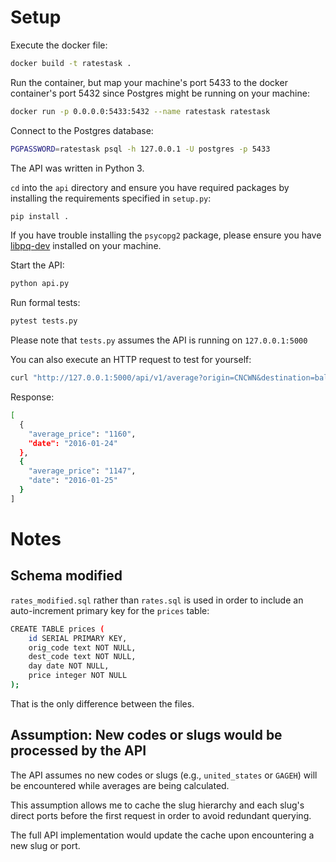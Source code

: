 # Setup

Execute the docker file:

```bash
docker build -t ratestask .
```

Run the container, but map your machine's port 5433 to the docker container's port 5432 since Postgres might be running on your machine:

```bash
docker run -p 0.0.0.0:5433:5432 --name ratestask ratestask
```

Connect to the Postgres database:

```bash
PGPASSWORD=ratestask psql -h 127.0.0.1 -U postgres -p 5433
```

The API was written in Python 3.

`cd` into the `api` directory and ensure you have required packages by installing the requirements specified in `setup.py`:

```bash
pip install .
```

If you have trouble installing the `psycopg2` package, please ensure you have [libpq-dev](https://stackoverflow.com/questions/20863295/how-do-i-install-psycopg2-for-python-3-x/35033570) installed on your machine.

Start the API:

```bash
python api.py
```

Run formal tests:

```bash
pytest tests.py
```

Please note that `tests.py` assumes the API is running on `127.0.0.1:5000`

You can also execute an HTTP request to test for yourself:

```bash
curl "http://127.0.0.1:5000/api/v1/average?origin=CNCWN&destination=baltic&date_from=2016-01-24&date_to=2016-01-25"
```

Response:
```bash
[
  {
    "average_price": "1160", 
    "date": "2016-01-24"
  }, 
  {
    "average_price": "1147", 
    "date": "2016-01-25"
  }
]

```

# Notes

## Schema modified

`rates_modified.sql` rather than `rates.sql` is used in order to include an auto-increment primary key for the `prices` table:

```bash
CREATE TABLE prices (
    id SERIAL PRIMARY KEY,
    orig_code text NOT NULL,
    dest_code text NOT NULL,
    day date NOT NULL,
    price integer NOT NULL
);
```

That is the only difference between the files.

## Assumption: New codes or slugs would be processed by the API

The API assumes no new codes or slugs (e.g., `united_states` or `GAGEH`) will be encountered while averages are being calculated.

This assumption allows me to cache the slug hierarchy and each slug's direct ports before the first request in order to avoid redundant querying.

The full API implementation would update the cache upon encountering a new slug or port.